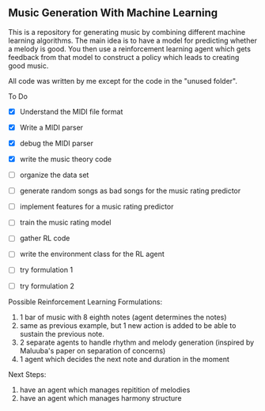 ## Music Generation With Machine Learning

This is a repository for generating music by combining different machine learning algorithms. The main idea is to have a model for predicting whether a melody is good. You then use a reinforcement learning agent which gets feedback from that model to construct a policy which leads to creating good music. 

All code was written by me except for the code in the "unused folder".

To Do
- [x] Understand the MIDI file format
- [x] Write a MIDI parser
- [x] debug the MIDI parser
- [x] write the music theory code
- [ ] organize the data set
- [ ] generate random songs as bad songs for the music rating predictor
- [ ] implement features for a music rating predictor
- [ ] train the music rating model
- [ ] gather RL code
- [ ] write the environment class for the RL agent
- [ ] try formulation 1
- [ ] try formulation 2


Possible Reinforcement Learning Formulations:
1. 1 bar of music with 8 eighth notes (agent determines the notes)
2. same as previous example, but 1 new action is added to be able to sustain the previous note.
3. 2 separate agents to handle rhythm and melody generation (inspired by Maluuba's paper on separation of concerns)
4. 1 agent which decides the next note and duration in the moment

Next Steps:
1. have an agent which manages repitition of melodies
2. have an agent which manages harmony structure